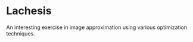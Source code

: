 Lachesis
========

An interesting exercise in image approximation using various optimization techniques.
